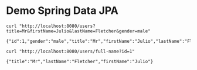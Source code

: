 # Demo Spring Data JPA

`curl "http://localhost:8080/users?title=Mr&firstName=Julio&lastName=Fletcher&gender=male"`

```
{"id":1,"gender":"male","title":"Mr","firstName":"Julio","lastName":"Fletcher","email":"julio.fletcher@example.com","username":"heavymeercat178","password":"football1","nationality":"IE"}
```


`curl "http://localhost:8080/users/full-name?id=1"`

```
{"title":"Mr","lastName":"Fletcher","firstName":"Julio"}
```
